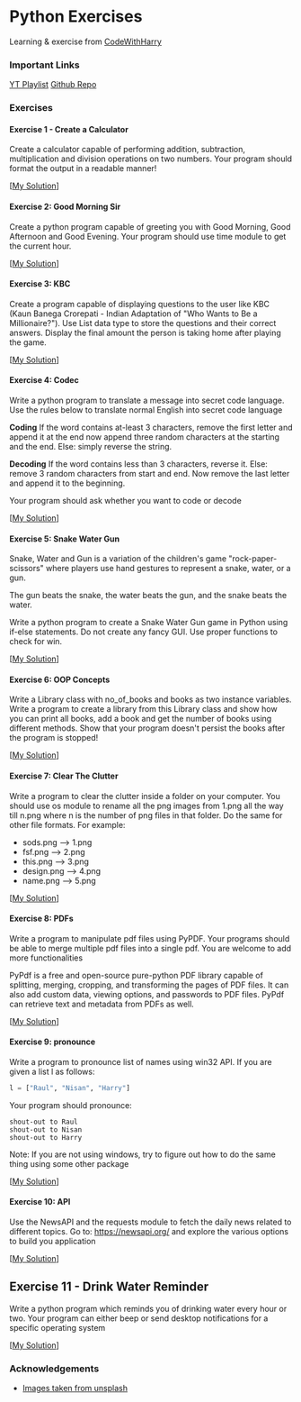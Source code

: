 # Python Exercises

Learning & exercise from [CodeWithHarry](https://www.youtube.com/@CodeWithHarry)

### Important Links

[YT Playlist](https://youtube.com/playlist?list=PLu0W_9lII9agwh1XjRt242xIpHhPT2llg&si=sU8L2w7FAjeHk4jR)
[Github Repo](https://github.com/CodeWithHarry/100-days-of-code-youtube)

### Exercises

#### Exercise 1 - Create a Calculator

Create a calculator capable of performing addition, subtraction, multiplication and division operations on two numbers. Your program should format the output in a readable manner!

[[My Solution](exercise1.py)]

#### Exercise 2: Good Morning Sir

Create a python program capable of greeting you with Good Morning, Good Afternoon and Good Evening. Your program should use time module to get the current hour.

[[My Solution](exercise2.py)]

#### Exercise 3: KBC

Create a program capable of displaying questions to the user like KBC (Kaun Banega Crorepati - Indian Adaptation of "Who Wants to Be a Millionaire?"). Use List data type to store the questions and their correct answers. Display the final amount the person is taking home after playing the game.

[[My Solution](exercise3.py)]

#### Exercise 4: Codec

Write a python program to translate a message into secret code language. Use the rules below to translate normal English into secret code language

**Coding**
If the word contains at-least 3 characters, remove the first letter and append it at the end now append three random characters at the starting and the end.
Else: simply reverse the string.

**Decoding**
If the word contains less than 3 characters, reverse it.
Else: remove 3 random characters from start and end. Now remove the last letter and append it to the beginning.

Your program should ask whether you want to code or decode

[[My Solution](exercise4.py)]

#### Exercise 5: Snake Water Gun

Snake, Water and Gun is a variation of the children's game "rock-paper-scissors" where players use hand gestures to represent a snake, water, or a gun.

The gun beats the snake, the water beats the gun, and the snake beats the water.

Write a python program to create a Snake Water Gun game in Python using if-else statements. Do not create any fancy GUI. Use proper functions to check for win.

[[My Solution](exercise5.py)]

#### Exercise 6: OOP Concepts

Write a Library class with no_of_books and books as two instance variables. Write a program to create a library from this Library class and show how you can print all books, add a book and get the number of books using different methods. Show that your program doesn't persist the books after the program is stopped!

[[My Solution](exercise6.py)]

#### Exercise 7: Clear The Clutter

Write a program to clear the clutter inside a folder on your computer.
You should use os module to rename all the png images from 1.png all the way till n.png where n is the number of png files in that folder. Do the same for other file formats. For example:

- sods.png --> 1.png
- fsf.png --> 2.png
- this.png --> 3.png
- design.png --> 4.png
- name.png --> 5.png

[[My Solution](exercise7.py)]

#### Exercise 8: PDFs

Write a program to manipulate pdf files using PyPDF. Your programs should be able to merge multiple pdf files into a single pdf. You are welcome to add more functionalities

PyPdf is a free and open-source pure-python PDF library capable of splitting, merging, cropping, and transforming the pages of PDF files. It can also add custom data, viewing options, and passwords to PDF files. PyPdf can retrieve text and metadata from PDFs as well.

[[My Solution](exercise8.py)]

#### Exercise 9: pronounce

Write a program to pronounce list of names using win32 API.
If you are given a list l as follows:

```python
l = ["Raul", "Nisan", "Harry"]
```

Your program should pronounce:

```
shout-out to Raul
shout-out to Nisan
shout-out to Harry
```

Note: If you are not using windows, try to figure out how to do the same thing using some other package

[[My Solution](exercise9.py)]

#### Exercise 10: API

Use the NewsAPI and the requests module to fetch the daily news related to different topics.
Go to: https://newsapi.org/
and explore the various options to build you application

[[My Solution](exercise10.py)]

## Exercise 11 - Drink Water Reminder

Write a python program which reminds you of drinking water every hour or two. Your program can either beep or send desktop notifications for a specific operating system

[[My Solution](exercise11.py)]

### Acknowledgements

- [Images taken from unsplash](https://unsplash.com/)
